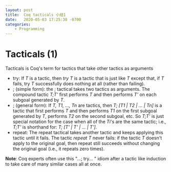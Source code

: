 ```yaml
---
layout: post
title:  Coq tacticals 小结1
date:   2020-05-03 17:25:30 -0700
categories: 
    - Programming
---
```

# Tacticals (1)
Tacticals is Coq's term for tactics that take other tactics as arguments

+ try: If _T_ is a tactic, then _try T_ is a tactic that is just like _T_ except that, if _T_ fails, try _T_ successfully does nothing at all (rather than failing).
+ ; (simple form): the ; tactical takes two tactics as arguments. The compound tactic _T;T'_ first performs _T_ and then performs _T'_ on each subgoal generated by _T_.
+ ; (general form): If _T, T1, ..., Tn_ are tactics, then _T; [T1 \| T2 \| ... \| Tn]_ is a tactic that first performs _T_ and then performs _T1_ on the first subgoal generated by _T_, performs _T2_ on the second subgoal, etc. So _T;T'_ is just special notation for the case when all of the _Ti_'s are the same tactic; i.e., _T;T'_ is shorthand for: _T; [T' \| T' \| ... \| T']_.
+ repeat: The repeat tactical takes another tactic and keeps applying this tactic until it fails. The tactic _repeat T_ never fails: if the tactic _T_ doesn't apply to the original goal, then repeat still succeeds without changing the original goal (i.e., it repeats zero times).

__Note__: Coq experts often use this "...; try... " idiom after a tactic like induction to take care of many similar cases all at once. 